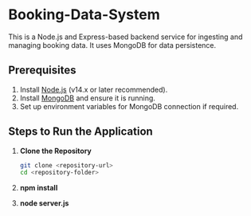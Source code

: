# Booking-Data-System

This is a Node.js and Express-based backend service for ingesting and managing booking data. It uses MongoDB for data persistence.

## Prerequisites

1. Install [Node.js](https://nodejs.org/) (v14.x or later recommended).
2. Install [MongoDB](https://www.mongodb.com/docs/manual/installation/) and ensure it is running.
3. Set up environment variables for MongoDB connection if required.

## Steps to Run the Application

1. **Clone the Repository**

   ```bash
   git clone <repository-url>
   cd <repository-folder>
2. **npm install**
3.  **node server.js**
